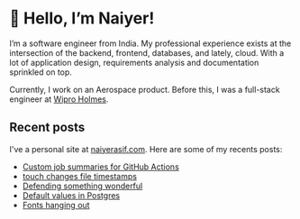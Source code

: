 # 👋 Hello, I’m Naiyer!

I’m a software engineer from India. My professional experience exists at the intersection of the backend, frontend, databases, and lately, cloud. With a lot of application design, requirements analysis and documentation sprinkled on top.

Currently, I work on an Aerospace product. Before this, I was a full-stack engineer at [Wipro Holmes](https://www.wipro.com/holmes/).

## Recent posts

I've a personal site at [naiyerasif.com](https://www.naiyerasif.com). Here are some of my recents posts:

<!-- BLOG-POST-LIST:START -->
- [Custom job summaries for GitHub Actions](https://www.naiyerasif.com/post/2024/04/14/custom-job-summaries-for-github-actions/)
- [touch changes file timestamps](https://www.naiyerasif.com/post/2024/03/30/touch-changes-file-timestamps/)
- [Defending something wonderful](https://www.naiyerasif.com/post/2024/03/08/defending-something-wonderful/)
- [Default values in Postgres](https://www.naiyerasif.com/post/2024/03/05/default-values-in-postgres/)
- [Fonts hanging out](https://www.naiyerasif.com/post/2024/03/03/fonts-hanging-out/)
<!-- BLOG-POST-LIST:END -->
